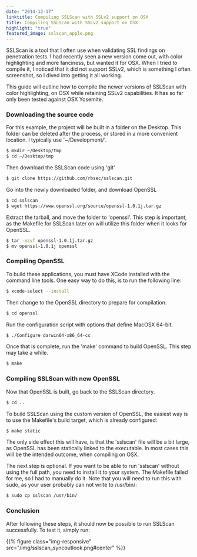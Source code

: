 ```yaml
---
date: "2014-12-17"
linktitle: Compiling SSLScan with SSLv2 support on OSX
title: Compiling SSLScan with SSLv2 support on OSX
highlight: "true"
featured_image: sslscan_apple.png
---
```


SSLScan is a tool that I often use when validating SSL findings on
penetration tests. I had recently seen a new version come out, with
color highlighting and more fanciness, but wanted it for OSX. When I
tried to compile it, I noticed that it did not support SSLv2, which is
something I often screenshot, so I dived into getting it all working.

<!-- more -->

This guide will outline how to compile the newer versions of SSLScan
with color highlighting, on OSX while retaining SSLv2 capabilities.
It has so far only been tested against OSX Yosemite.

### Downloading the source code

For this example, the project will be built in a folder on the Desktop.
This folder can be deleted after the process, or stored in a more
convenient location. I typically use '~/Development/'.

```sh
$ mkdir ~/Desktop/tmp
$ cd ~/Desktop/tmp
```

Then download the SSLScan code using 'git'

```sh
$ git clone https://github.com/rbsec/sslscan.git
```

Go into the newly downloaded folder, and download OpenSSL 

```sh
$ cd sslscan
$ wget https://www.openssl.org/source/openssl-1.0.1j.tar.gz
```

Extract the tarball, and move the folder to 'openssl'. This step is
important, as the Makefile for SSLScan later on will utilize this folder
when it looks for OpenSSL.

```sh
$ tar -xzvf openssl-1.0.1j.tar.gz
$ mv openssl-1.0.1j openssl
```

### Compiling OpenSSL

To build these applications, you must have XCode installed with the
command line tools. One easy way to do this, is to run the following
line:

```sh
$ xcode-select --install
```

Then change to the OpenSSL directory to prepare for compilation.

```sh
$ cd openssl
```

Run the configuration script with options that define MacOSX 64-bit.

```sh
$ ./Configure darwin64-x86_64-cc
```

Once that is complete, run the 'make' command to build OpenSSL.  This
step may take a while.

```sh
$ make
```

### Compiling SSLScan with new OpenSSL

Now that OpenSSL is built, go back to the SSLScan directory.

```sh
$ cd ..
```

To build SSLScan using the custom version of OpenSSL, the easiest way is
to use the Makefile's build target, which is already configured:
```sh
$ make static
```

The only side effect this will have, is that the 'sslscan' file will be
a bit large, as OpenSSL has been statically linked to the executable. In
most cases this will be the intended outcome, when compiling on OSX.

The next step is optional. If you want to be able to run 'sslscan'
without using the full path, you need to install it to your system. The
Makefile failed for me, so I had to manually do it. Note that you will
need to run this with sudo, as your user probably can not write to
/usr/bin/:

```sh
$ sudo cp sslscan /usr/bin/
```

### Conclusion

After following these steps, it should now be possible to run SSLScan
successfully. To test it, simply run:

{{% figure class="img-responsive" src="/img/sslscan_syncoutlook.png#center" %}}